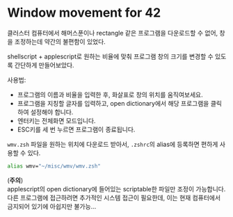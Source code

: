 # Window movement for 42

클러스터 컴퓨터에서 해머스푼이나 rectangle 같은 프로그램을 다운로드할 수 없어, 창을 조정하는데 약간의 불편함이 있었다.  

shellscript + applescript로 원하는 비율에 맞춰 프로그램 창의 크기를 변경할 수 있도록 간단하게 만들어보았다.

사용법: 
* 프로그램의 이름과 비율을 입력한 후, 화살표로 창의 위치를 움직여보세요.
* 프로그램을 지칭할 글자를 입력하고, open dictionary에서 해당 프로그램을 클릭하여 설정해야 합니다.
* 엔터키는 전체화면 모드입니다.
* ESC키를 세 번 누르면 프로그램이 종료됩니다.  

`wmv.zsh` 파일을 원하는 위치에 다운로드 받아서, `.zshrc`의 alias에 등록하면 편하게 사용할 수 있다.  

```sh
alias wmv="~/misc/wmv/wmv.zsh"
```

(**주의**)  
applescript의 open dictionary에 들어있는 scriptable한 파일만 조정이 가능합니다.
다른 프로그램에 접근하려면 추가적인 시스템 접근이 필요한데, 이는 현재 컴퓨터에서 금지되어 있기에 아쉽지만 불가능...
